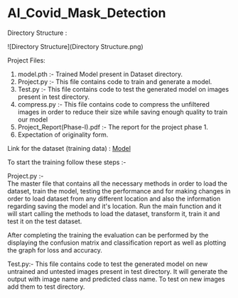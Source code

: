 # AI_Covid_Mask_Detection



Directory Structure : 

![Directory Structure](Directory Structure.png)



Project Files:

1. model.pth :- Trained Model present in Dataset directory.
2. Project.py :- This file contains code to train and generate a model.
3. Test.py :- This file contains code to test the generated model on images present in test directory.
4. compress.py :- This file contains code to compress the unfiltered images in order to reduce their size while saving enough quality to train our model 
5. Project_Report(Phase-I).pdf :- The report for the project phase 1.
6. Expectation of originality form.

Link for the dataset (training data) : [Model](https://drive.google.com/drive/folders/1phH0zIYKe6vnlu3l3E_02enxFn4J2ghn?usp=sharing)

To start the training follow these steps :-

Project.py :-  
The master file that contains all the necessary methods in order to load the dataset, train the model, testing the performance 
and for making changes in order to load dataset from any different location and also the information regarding saving the model and it's location. 
Run the main function and it will start calling the methods to load the dataset, transform it, train it and test it on the test dataset.

After completing the training the evaluation can be performed by the displaying the confusion matrix and classification report as well as plotting the graph for loss
and accuracy. 

Test.py:- This file contains code to test the generated model on new untrained and untested images present in test directory. It will generate the output with image name and predicted class name.
To test on new images add them to test directory. 



